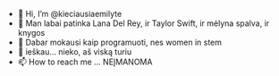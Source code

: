 - 👋 Hi, I’m @kieciausiaemilyte
- 👀 Man labai patinka Lana Del Rey, ir Taylor Swift, ir mėlyna spalva, ir knygos
- 🌱 Dabar mokausi kaip programuoti, nes women in stem 
- 💞️ ieškau... nieko, aš viską turiu
- 📫 How to reach me ... NEĮMANOMA

<!---
kieciausiaemilyte/kieciausiaemilyte is a ✨ special ✨ repository because its `README.md` (this file) appears on your GitHub profile.
You can click the Preview link to take a look at your changes.
--->
